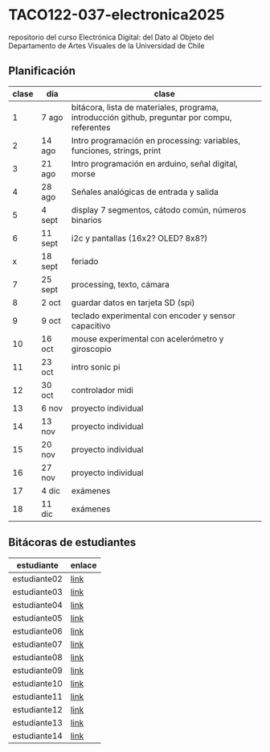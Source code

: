 # TACO122-037-electronica2025
repositorio del curso Electrónica Digital: del Dato al Objeto del Departamento de Artes Visuales de la Universidad de Chile

## Planificación

| clase | día     | clase                                                                                               |
|-------|---------|---------------------------------------------------------------------------------------------------- |
|     1 |   7 ago |  bitácora, lista de materiales, programa, introducción github, preguntar por compu, referentes      |
|     2 |  14 ago | Intro programación en processing: variables, funciones, strings, print                              |
|     3 |  21 ago | Intro programación en arduino, señal digital, morse                                                  |
|     4 |  28 ago | Señales analógicas de entrada y salida                                                              |
|     5 |  4 sept | display 7 segmentos, cátodo común, números binarios                                                |
|     6 | 11 sept | i2c y pantallas (16x2? OLED? 8x8?)                                                                  |
| x     | 18 sept | feriado                                                                                            |
|     7 | 25 sept | processing, texto, cámara                                                                          |
|     8 |   2 oct | guardar datos en tarjeta SD (spi)                                                                  |
|     9 |   9 oct | teclado experimental con encoder y sensor capacitivo                                               |
|    10 |  16 oct | mouse experimental con acelerómetro y giroscopio                                                   |
|    11 |  23 oct | intro sonic pi                                                                                     |
|    12 |  30 oct | controlador midi                                                                                   |
|    13 |   6 nov | proyecto individual                                                                                |
|    14 |  13 nov | proyecto individual                                                                                |
|    15 |  20 nov | proyecto individual                                                                                |
|    16 |  27 nov | proyecto individual                                                                                |
|    17 |   4 dic | exámenes                                                                                           |
|    18 |  11 dic | exámenes                                                                                           |

## Bitácoras de estudiantes

| estudiante | enlace |
|--------------|------|
| estudiante02 | [link](https://github.com/misaaaaaa/TACO122-037-electronica2025#) |
| estudiante03 | [link](https://github.com/misaaaaaa/TACO122-037-electronica2025#) |
| estudiante04 | [link](https://github.com/misaaaaaa/TACO122-037-electronica2025#) |
| estudiante05 | [link](https://github.com/misaaaaaa/TACO122-037-electronica2025#) |
| estudiante06 | [link](https://github.com/misaaaaaa/TACO122-037-electronica2025#) |
| estudiante07 | [link](https://github.com/misaaaaaa/TACO122-037-electronica2025#) |
| estudiante08 | [link](https://github.com/misaaaaaa/TACO122-037-electronica2025#) |
| estudiante09 | [link](https://github.com/misaaaaaa/TACO122-037-electronica2025#) |
| estudiante10 | [link](https://github.com/misaaaaaa/TACO122-037-electronica2025#) |
| estudiante11 | [link](https://github.com/misaaaaaa/TACO122-037-electronica2025#) |
| estudiante12 | [link](https://github.com/misaaaaaa/TACO122-037-electronica2025#) |
| estudiante13 | [link](https://github.com/misaaaaaa/TACO122-037-electronica2025#) |
| estudiante14 | [link](https://github.com/misaaaaaa/TACO122-037-electronica2025#) |